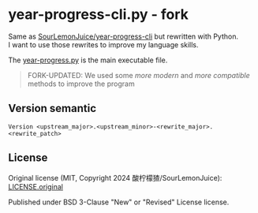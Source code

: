 # year-progress-cli.py - fork

Same as [SourLemonJuice/year-progress-cli](https://github.com/SourLemonJuice/year-progress-cli) but rewritten with Python.\
I want to use those rewrites to improve my language skills.

The [year-progress.py](./year-progress.py) is the main executable file.

> FORK-UPDATED: We used some _more modern_ and _more compatible_ methods to improve the program

## Version semantic

```text
Version <upstream_major>.<upstream_minor>-<rewrite_major>.<rewrite_patch>
```

## License

Original license (MIT, Copyright 2024 酸柠檬猹/SourLemonJuice): [LICENSE.original](./LICENSE.original)

Published under BSD 3-Clause "New" or "Revised" License license.
